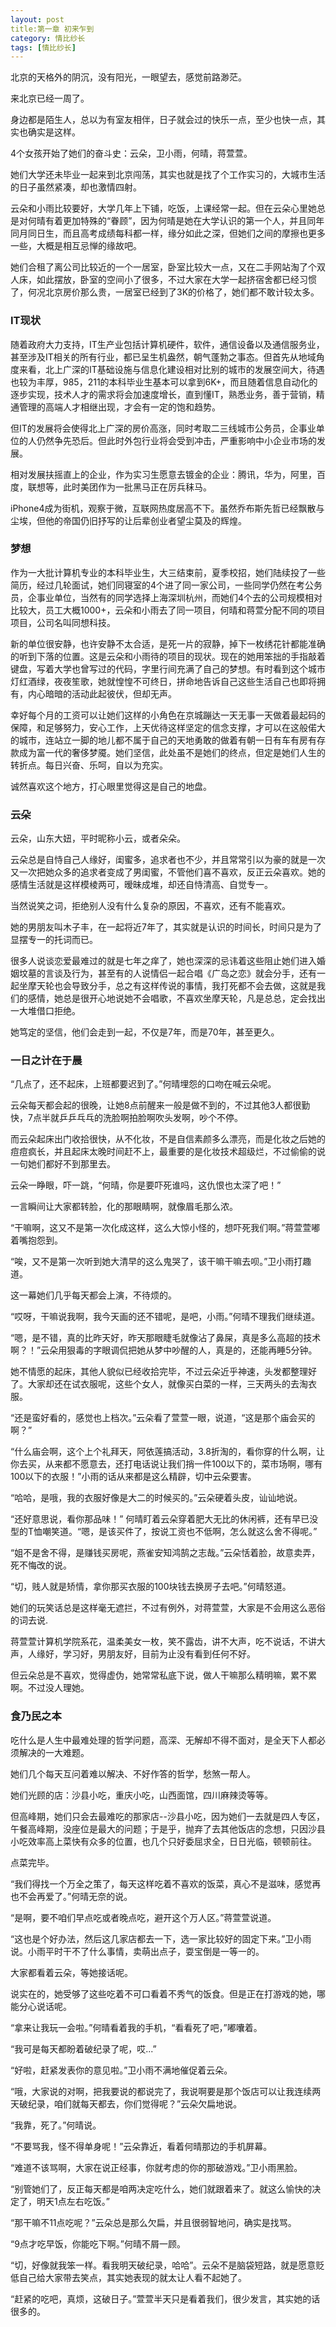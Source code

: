 ```yaml
---
layout: post
title:第一章 初来乍到 
category: 情比纱长
tags: [情比纱长]
---
```



北京的天格外的阴沉，没有阳光，一眼望去，感觉前路渺茫。

来北京已经一周了。

身边都是陌生人，总以为有室友相伴，日子就会过的快乐一点，至少也快一点，其实也确实是这样。

4个女孩开始了她们的奋斗史：云朵，卫小雨，何晴，蒋萱萱。

她们大学还未毕业一起来到北京闯荡，其实也就是找了个工作实习的，大城市生活的日子虽然紧凑，却也激情四射。

云朵和小雨比较要好，大学几年上下铺，吃饭，上课经常一起。但在云朵心里她总是对何晴有着更加特殊的“眷顾”，因为何晴是她在大学认识的第一个人，并且同年同月同日生，而且高考成绩每科都一样，缘分如此之深，但她们之间的摩擦也更多一些，大概是相互忌惮的缘故吧。

她们合租了离公司比较近的一个一居室，卧室比较大一点，又在二手网站淘了个双人床，如此摆放，卧室的空间小了很多，不过大家在大学一起挤宿舍都已经习惯了，何况北京房价那么贵，一居室已经到了3K的价格了，她们都不敢计较太多。

### IT现状

随着政府大力支持，IT生产业包括计算机硬件，软件，通信设备以及通信服务业，甚至涉及IT相关的所有行业，都已呈生机盎然，朝气蓬勃之事态。但首先从地域角度来看，北上广深的IT基础设施与信息化建设相对比别的城市的发展空间大，待遇也较为丰厚，985，211的本科毕业生基本可以拿到6K+，而且随着信息自动化的逐步实现，技术人才的需求将会加速度增长，直到懂IT，熟悉业务，善于营销，精通管理的高端人才相继出现，才会有一定的饱和趋势。  

但IT的发展将会使得北上广深的房价高涨，同时考取二三线城市公务员，企事业单位的人仍然争先恐后。但此时外包行业将会受到冲击，严重影响中小企业市场的发展。

相对发展扶摇直上的企业，作为实习生愿意去镀金的企业：腾讯，华为，阿里，百度，联想等，此时美团作为一批黑马正在厉兵秣马。

iPhone4成为街机，观察于微，互联网热度居高不下。虽然乔布斯先哲已经飘散与尘埃，但他的帝国仍旧抒写的让后辈创业者望尘莫及的辉煌。


### 梦想

作为一大批计算机专业的本科毕业生，大三结束前，夏季校招，她们陆续投了一些简历，经过几轮面试，她们同寝室的4个进了同一家公司，一些同学仍然在考公务员，企事业单位，当然有的同学选择上海深圳杭州，而她们4个去的公司规模相对比较大，员工大概1000+，云朵和小雨去了同一项目，何晴和蒋萱分配不同的项目项目，公司名叫同想科技。

新的单位很安静，也许安静不太合适，是死一片的寂静，掉下一枚绣花针都能准确的听到下落的位置。这是云朵和小雨待的项目的现状。现在的她用笨拙的手指敲着键盘，写着大学也曾写过的代码，字里行间充满了自己的梦想。有时看到这个城市灯红酒绿，夜夜笙歌，她就惶惶不可终日，拼命地告诉自己这些生活自己也即将拥有，内心暗暗的活动此起彼伏，但却无声。

幸好每个月的工资可以让她们这样的小角色在京城蹦达一天无事一天做着最起码的保障，和足够努力，安心工作，上天优待这样坚定的信念支撑，才可以在这般偌大的城市，连站立一脚的地儿都不属于自己的天地勇敢的做着有朝一日有车有房有存款成为富一代的奢侈梦魇。她们坚信，此处虽不是她们的终点，但定是她们人生的转折点。每日兴奋、乐呵，自以为充实。

诚然喜欢这个地方，打心眼里觉得这是自己的地盘。

### 云朵

云朵，山东大妞，平时昵称小云，或者朵朵。

云朵总是自恃自己人缘好，闺蜜多，追求者也不少，并且常常引以为豪的就是一次又一次把她众多的追求者变成了男闺蜜，不管他们喜不喜欢，反正云朵喜欢。她的感情生活就是这样模棱两可，暧昧成堆，却还自恃清高、自觉专一。

当然说笑之词，拒绝别人没有什么复杂的原因，不喜欢，还有不能喜欢。

她的男朋友叫木子丰，在一起将近7年了，其实就是认识的时间长，时间只是为了显摆专一的托词而已。

很多人说谈恋爱最难过的就是七年之痒了，她也深深的忌讳着这些阻止她们进入婚姻坟墓的言谈及行为，甚至有的人说情侣一起合唱《广岛之恋》就会分手，还有一起坐摩天轮也会导致分手，总之有这样传说的事情，我打死都不会去做，这就是我们的感情，她总是很开心地说她不会唱歌，不喜欢坐摩天轮，凡是总总，定会找出一大堆借口拒绝。

她笃定的坚信，他们会走到一起，不仅是7年，而是70年，甚至更久。

### 一日之计在于晨

“几点了，还不起床，上班都要迟到了。”何晴埋怨的口吻在喊云朵呢。

云朵每天都会起的很晚，让她8点前醒来一般是做不到的，不过其他3人都很勤快，7点半就乒乒乓乓的洗脸啊拍脸啊吹头发啊，吵个不停。

而云朵起床出门收拾很快，从不化妆，不是自信素颜多么漂亮，而是化妆之后她的痘痘疯长，并且起床太晚时间赶不上，最重要的是化妆技术超级烂，不过偷偷的说一句她们都好不到那里去。    

云朵一睁眼，吓一跳，“何晴，你是要吓死谁吗，这仇恨也太深了吧！”

一言瞬间让大家都转脸，化的那眼睛啊，就像眉毛那么浓。

“干嘛啊，这又不是第一次化成这样，这么大惊小怪的，想吓死我们啊。”蒋萱萱嘟着嘴抱怨到。

“唉，又不是第一次听到她大清早的这么鬼哭了，该干嘛干嘛去呗。”卫小雨打趣道。

这一幕她们几乎每天都会上演，不待烦的。

“哎呀，干嘛说我啊，我今天画的还不错呢，是吧，小雨。”何晴不理我们继续道。

“嗯，是不错，真的比昨天好，昨天那眼睫毛就像沾了鼻屎，真是多么高超的技术啊？！”云朵用狠毒的字眼调侃把她从梦中吵醒的人，真是的，还能再睡5分钟。

她不情愿的起床，其他人貌似已经收拾完毕，不过云朵近乎神速，头发都整理好了。大家却还在试衣服呢，这些个女人，就像买白菜的一样，三天两头的去淘衣服。

“还是蛮好看的，感觉也上档次。”云朵看了萱萱一眼，说道，“这是那个庙会买的啊？”

“什么庙会啊，这个上个礼拜天，阿依莲搞活动，3.8折淘的，看你穿的什么啊，让你去买，从来都不愿意去，还打电话说让我们捎一件100以下的，菜市场啊，哪有100以下的衣服！”小雨的话从来都是这么精辟，切中云朵要害。

“哈哈，是哦，我的衣服好像是大二的时候买的。”云朵硬着头皮，讪讪地说。

“还好意思说，看你那品味！” 何晴盯着云朵穿着肥大无比的休闲裤，还有早已没型的T恤嘲笑道。“嗯，是该买件了，按说工资也不低啊，怎么就这么舍不得呢。”

“姐不是舍不得，是赚钱买房呢，燕雀安知鸿鹄之志哉。”云朵恬着脸，故意卖弄，死不悔改的说。

“切，贱人就是矫情，拿你那买衣服的100块钱去换房子去吧。”何晴怒道。

她们的玩笑话总是这样毫无遮拦，不过有例外，对蒋萱萱，大家是不会用这么恶俗的词去说.

蒋萱萱计算机学院系花，温柔美女一枚，笑不露齿，讲不大声，吃不说话，不讲大声，人缘好，学习好，男朋友好，目前为止没有看到任何不好。

但云朵总是不喜欢，觉得虚伪，她常常私底下说，做人干嘛那么精明嘛，累不累啊。不过没人理她。

### 食乃民之本

吃什么是人生中最难处理的哲学问题，高深、无解却不得不面对，是全天下人都必须解决的一大难题。

她们几个每天互问着难以解决、不好作答的哲学，愁煞一帮人。

她们光顾的店：沙县小吃，重庆小吃，山西面馆，四川麻辣烫等等。

但高峰期，她们只会去最难吃的那家店--沙县小吃，因为她们一去就是四人专区，午餐高峰期，没座位是最大的问题；于是乎，抛弃了去其他饭店的念想，只因沙县小吃效率高上菜快有众多的位置，也几个只好委屈求全，日日光临，顿顿前往。

点菜完毕。

“我们得找一个万全之策了，每天这样吃着不喜欢的饭菜，真心不是滋味，感觉再也不会再爱了。”何晴无奈的说。

“是啊，要不咱们早点吃或者晚点吃，避开这个万人区。”蒋萱萱说道。

“这也是个好办法，然后这几家店都去一下，选一家比较好的固定下来。”卫小雨说。小雨平时干不了什么事情，卖萌出点子，耍宝倒是一等一的。

大家都看着云朵，等她接话呢。

说实在的，她受够了这些吃着不可口看着不秀气的饭食。但是正在打游戏的她，哪能分心说话呢。

“拿来让我玩一会啦。”何晴看着我的手机，“看看死了吧，”嘟囔着。

“我可是每天都盼着破纪录了呢，哎...”

“好啦，赶紧发表你的意见啦。”卫小雨不满地催促着云朵。

“哦，大家说的对啊，把我要说的都说完了，我说啊要是那个饭店可以让我连续两天破纪录，咱们就每天都去，你们觉得呢？”云朵欠扁地说。

“我靠，死了。”何晴说。

“不要骂我，怪不得单身呢！”云朵靠近，看着何晴那边的手机屏幕。

“难道不该骂啊，大家在说正经事，你就考虑的你的那破游戏。”卫小雨黑脸。

“别管她们了，反正每天都是咱两决定吃什么，她们就跟着来了。就这么愉快的决定了，明天1点左右吃饭。”

“那干嘛不11点吃呢？”云朵总是那么欠扁，并且很弱智地问，确实是找骂。

“9点才吃早饭，你能吃下啊。”何晴不屑一顾。

“切，好像就我笨一样。看我明天破纪录，哈哈”。云朵不是脑袋短路，就是愿意贬低自己给大家带去笑点，其实她表现的就太让人看不起她了。

“赶紧的吃吧，真烦，这破日子。”萱萱半天只是看着我们，很少发言，其实她的话很多的。
